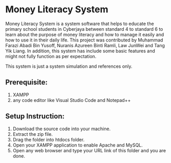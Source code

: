 # Money Literacy System

Money Literacy System is a system software that helps to educate the primary school students in Cyberjaya between standard 4 to standard 6 to learn about the purpose of money literacy and how to manage it easily and how to use it in their daily life. This project was contributed by Muhammad Farazi Abadi Bin Yusoff, Nuranis Azureen Binti Ramli, Law JunWei and Tang Yik Liang. In addition, this system has include some basic features and might not fully function as per expectation.

This system is just a system simulation and references only.

## Prerequisite:
1. XAMPP
2. any code editor like Visual Studio Code and Notepad++

## Setup Instruction:
1. Download the source code into your machine.
2. Extract the zip file.
3. Drag the folder into htdocs folder.
4. Open your XAMPP application to enable Apache and MySQL.
5. Open any web browser and type your URL link of this folder and you are done.
